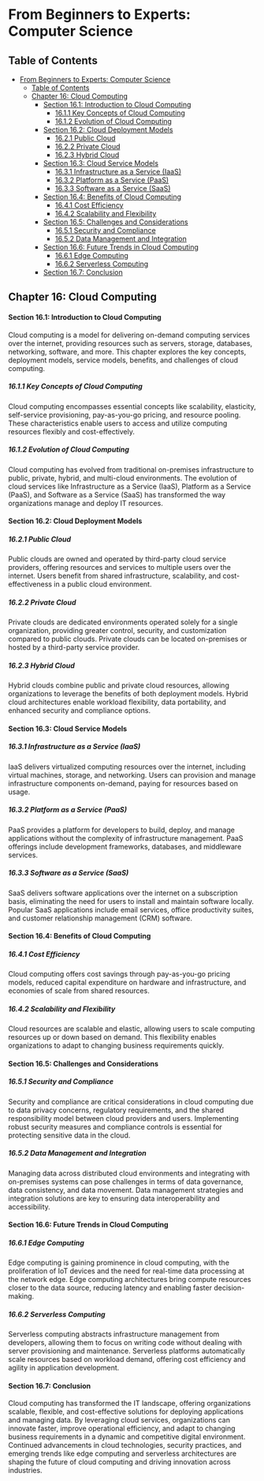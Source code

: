 # From Beginners to Experts: Computer Science

## Table of Contents

- [From Beginners to Experts: Computer Science](#from-beginners-to-experts-computer-science)
  - [Table of Contents](#table-of-contents)
  - [Chapter 16: Cloud Computing](#chapter-16-cloud-computing)
      - [Section 16.1: Introduction to Cloud Computing](#section-161-introduction-to-cloud-computing)
        - [16.1.1 Key Concepts of Cloud Computing](#1611-key-concepts-of-cloud-computing)
        - [16.1.2 Evolution of Cloud Computing](#1612-evolution-of-cloud-computing)
      - [Section 16.2: Cloud Deployment Models](#section-162-cloud-deployment-models)
        - [16.2.1 Public Cloud](#1621-public-cloud)
        - [16.2.2 Private Cloud](#1622-private-cloud)
        - [16.2.3 Hybrid Cloud](#1623-hybrid-cloud)
      - [Section 16.3: Cloud Service Models](#section-163-cloud-service-models)
        - [16.3.1 Infrastructure as a Service (IaaS)](#1631-infrastructure-as-a-service-iaas)
        - [16.3.2 Platform as a Service (PaaS)](#1632-platform-as-a-service-paas)
        - [16.3.3 Software as a Service (SaaS)](#1633-software-as-a-service-saas)
      - [Section 16.4: Benefits of Cloud Computing](#section-164-benefits-of-cloud-computing)
        - [16.4.1 Cost Efficiency](#1641-cost-efficiency)
        - [16.4.2 Scalability and Flexibility](#1642-scalability-and-flexibility)
      - [Section 16.5: Challenges and Considerations](#section-165-challenges-and-considerations)
        - [16.5.1 Security and Compliance](#1651-security-and-compliance)
        - [16.5.2 Data Management and Integration](#1652-data-management-and-integration)
      - [Section 16.6: Future Trends in Cloud Computing](#section-166-future-trends-in-cloud-computing)
        - [16.6.1 Edge Computing](#1661-edge-computing)
        - [16.6.2 Serverless Computing](#1662-serverless-computing)
      - [Section 16.7: Conclusion](#section-167-conclusion)

## Chapter 16: Cloud Computing

#### Section 16.1: Introduction to Cloud Computing

Cloud computing is a model for delivering on-demand computing services over the internet, providing resources such as servers, storage, databases, networking, software, and more. This chapter explores the key concepts, deployment models, service models, benefits, and challenges of cloud computing.

##### 16.1.1 Key Concepts of Cloud Computing

Cloud computing encompasses essential concepts like scalability, elasticity, self-service provisioning, pay-as-you-go pricing, and resource pooling. These characteristics enable users to access and utilize computing resources flexibly and cost-effectively.

##### 16.1.2 Evolution of Cloud Computing

Cloud computing has evolved from traditional on-premises infrastructure to public, private, hybrid, and multi-cloud environments. The evolution of cloud services like Infrastructure as a Service (IaaS), Platform as a Service (PaaS), and Software as a Service (SaaS) has transformed the way organizations manage and deploy IT resources.

#### Section 16.2: Cloud Deployment Models

##### 16.2.1 Public Cloud

Public clouds are owned and operated by third-party cloud service providers, offering resources and services to multiple users over the internet. Users benefit from shared infrastructure, scalability, and cost-effectiveness in a public cloud environment.

##### 16.2.2 Private Cloud

Private clouds are dedicated environments operated solely for a single organization, providing greater control, security, and customization compared to public clouds. Private clouds can be located on-premises or hosted by a third-party service provider.

##### 16.2.3 Hybrid Cloud

Hybrid clouds combine public and private cloud resources, allowing organizations to leverage the benefits of both deployment models. Hybrid cloud architectures enable workload flexibility, data portability, and enhanced security and compliance options.

#### Section 16.3: Cloud Service Models

##### 16.3.1 Infrastructure as a Service (IaaS)

IaaS delivers virtualized computing resources over the internet, including virtual machines, storage, and networking. Users can provision and manage infrastructure components on-demand, paying for resources based on usage.

##### 16.3.2 Platform as a Service (PaaS)

PaaS provides a platform for developers to build, deploy, and manage applications without the complexity of infrastructure management. PaaS offerings include development frameworks, databases, and middleware services.

##### 16.3.3 Software as a Service (SaaS)

SaaS delivers software applications over the internet on a subscription basis, eliminating the need for users to install and maintain software locally. Popular SaaS applications include email services, office productivity suites, and customer relationship management (CRM) software.

#### Section 16.4: Benefits of Cloud Computing

##### 16.4.1 Cost Efficiency

Cloud computing offers cost savings through pay-as-you-go pricing models, reduced capital expenditure on hardware and infrastructure, and economies of scale from shared resources.

##### 16.4.2 Scalability and Flexibility

Cloud resources are scalable and elastic, allowing users to scale computing resources up or down based on demand. This flexibility enables organizations to adapt to changing business requirements quickly.

#### Section 16.5: Challenges and Considerations

##### 16.5.1 Security and Compliance

Security and compliance are critical considerations in cloud computing due to data privacy concerns, regulatory requirements, and the shared responsibility model between cloud providers and users. Implementing robust security measures and compliance controls is essential for protecting sensitive data in the cloud.

##### 16.5.2 Data Management and Integration

Managing data across distributed cloud environments and integrating with on-premises systems can pose challenges in terms of data governance, data consistency, and data movement. Data management strategies and integration solutions are key to ensuring data interoperability and accessibility.

#### Section 16.6: Future Trends in Cloud Computing

##### 16.6.1 Edge Computing

Edge computing is gaining prominence in cloud computing, with the proliferation of IoT devices and the need for real-time data processing at the network edge. Edge computing architectures bring compute resources closer to the data source, reducing latency and enabling faster decision-making.

##### 16.6.2 Serverless Computing

Serverless computing abstracts infrastructure management from developers, allowing them to focus on writing code without dealing with server provisioning and maintenance. Serverless platforms automatically scale resources based on workload demand, offering cost efficiency and agility in application development.

#### Section 16.7: Conclusion

Cloud computing has transformed the IT landscape, offering organizations scalable, flexible, and cost-effective solutions for deploying applications and managing data. By leveraging cloud services, organizations can innovate faster, improve operational efficiency, and adapt to changing business requirements in a dynamic and competitive digital environment. Continued advancements in cloud technologies, security practices, and emerging trends like edge computing and serverless architectures are shaping the future of cloud computing and driving innovation across industries.